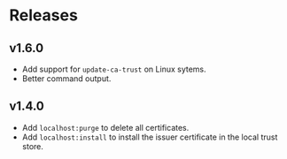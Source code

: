 # Releases

## v1.6.0

  - Add support for `update-ca-trust` on Linux sytems.
  - Better command output.

## v1.4.0

  - Add `localhost:purge` to delete all certificates.
  - Add `localhost:install` to install the issuer certificate in the local trust store.
